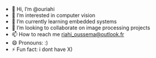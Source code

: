 - 👋 Hi, I’m @ouriahi
- 👀 I’m interested in computer vision 
- 🌱 I’m currently learning embedded systems
- 💞️ I’m looking to collaborate on image processing projects 
- 📫 How to reach me riahi_oussema@outlook.fr
- 😄 Pronouns: :)
- ⚡ Fun fact: i dont have X)

<!---
ouriahi/ouriahi is a ✨ special ✨ repository because its `README.md` (this file) appears on your GitHub profile.
You can click the Preview link to take a look at your changes.
--->
